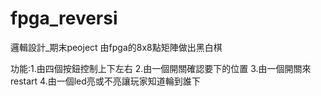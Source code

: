 # fpga_reversi
邏輯設計_期末peoject
由fpga的8x8點矩陣做出黑白棋

功能:1.由四個按鈕控制上下左右
2.由一個開關確認要下的位置
3.由一個開關來restart
4.由一個led亮或不亮讓玩家知道輪到誰下
